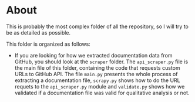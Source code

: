 # About

This is probably the most complex folder of all the repository, so I will try to be as detailed as possible.

This folder is organized as follows:
- If you are looking for how we extracted documentation data from GitHub, you should look at the `scraper` folder. The `api_scraper.py` file is the main file of this folder, containing the code that requests custom URLs to GitHub API. The file `main.py` presents the whole process of extracting a documentation file, `scrapy.py` shows how to do the URL requets to the `api_scraper.py` module and `validate.py` shows how we validated if a documentation file was valid for qualitative analysis or not.
